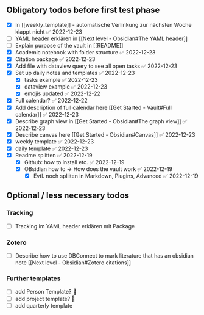 ## Obligatory todos before first test phase

- [x] In [[weekly_template]] - automatische Verlinkung zur nächsten Woche klappt nicht ✅ 2022-12-23
- [ ] YAML header erklären in [[Next level - Obsidian#The YAML header]]
- [ ] Explain purpose of the vault in [[README]]
- [x] Academic notebook with folder structure ✅ 2022-12-23
- [x] Citation package ✅ 2022-12-23
- [x] Add file with dataview query to see all open tasks ✅ 2022-12-23
- [x] Set up daily notes and templates ✅ 2022-12-23
	- [x] tasks example ✅ 2022-12-23
	- [x] dataview example ✅ 2022-12-23
	- [x] emojis updated ✅ 2022-12-22
- [x] Full calendar? ✅ 2022-12-22
- [x] Add description of full calendar here [[Get Started - Vault#Full calendar]] ✅ 2022-12-23
- [x] Describe graph view in [[Get Started - Obsidian#The graph view]] ✅ 2022-12-23
- [x] Describe canvas here [[Get Started - Obsidian#Canvas]] ✅ 2022-12-23
- [x] weekly template ✅ 2022-12-23
- [x] daily template ✅ 2022-12-23
- [x] Readme splitten ✅ 2022-12-19
	- [x] Github: how to install etc. ✅ 2022-12-19
	- [x] OBsidian how to -> How does the vault work ✅ 2022-12-19
		- [x] Evtl. noch spliiten in Markdown, Plugins, Advanced ✅ 2022-12-19

## Optional / less necessary todos

### Tracking
- [ ] Tracking im YAML header erklären mit Package
### Zotero
- [ ] Describe how to use DBConnect to mark literature that has an obsidian note [[Next level - Obsidian#Zotero citations]]
### Further templates
- [ ] add Person Template? 🔽
- [ ] add project template? 🔽
- [ ] add quarterly template
